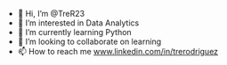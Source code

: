 - 👋 Hi, I’m @TreR23
- 👀 I’m interested in Data Analytics
- 🌱 I’m currently learning Python
- 💞️ I’m looking to collaborate on learning
- 📫 How to reach me www.linkedin.com/in/trerodriguez

<!---
TreR23/TreR23 is a ✨ special ✨ repository because its `README.md` (this file) appears on your GitHub profile.
You can click the Preview link to take a look at your changes.
--->
